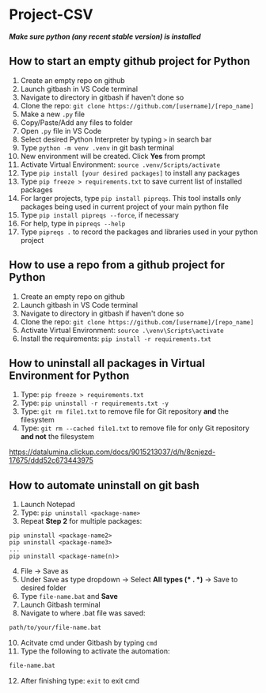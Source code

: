 # Project-CSV
***Make sure python (any recent stable version) is installed***

## How to start an empty github project for Python

1. Create an empty repo on github
2. Launch gitbash in VS Code terminal
3. Navigate to directory in gitbash if haven't done so
4. Clone the repo: ```git clone https://github.com/[username]/[repo_name]```
5. Make a new ```.py``` file
6. Copy/Paste/Add any files to folder
7. Open ```.py``` file in VS Code
8. Select desired Python Interpreter by typing ```>``` in search bar 
9. Type ```python -m venv .venv``` in git bash terminal
10. New environment will be created. Click **Yes** from prompt
11. Activate Virtual Environment:  ```source .venv/Scripts/activate```
12. Type ```pip install [your desired packages]``` to install any packages
13. Type ```pip freeze > requirements.txt``` to save current list of installed packages
14. For larger projects, type ```pip install pipreqs```. This tool installs only packages being used in current project of your main python file
16. Type ```pip install pipreqs --force```, if necessary
17. For help, type in ```pipreqs --help```
18. Type ```pipreqs .``` to record the packages and libraries used in your python project

## How to use a repo from a github project for Python
1. Create an empty repo on github
2. Launch gitbash in VS Code terminal
3. Navigate to directory in gitbash if haven't done so
4. Clone the repo: ```git clone https://github.com/[username]/[repo_name]```
5. Activate Virtual Environment:  ```source .\venv\Scripts\activate```
6. Install the requirements: ```pip install -r requirements.txt```

## How to uninstall all packages in Virtual Environment for Python
1. Type: ```pip freeze > requirements.txt```
2. Type: ```pip uninstall -r requirements.txt -y```
3. Type: ```git rm file1.txt``` to remove file for Git repository **and** the filesystem
4. Type: ```git rm --cached file1.txt``` to remove file for only Git repository **and not** the filesystem

https://datalumina.clickup.com/docs/9015213037/d/h/8cnjezd-17675/ddd52c673443975

## How to automate uninstall on git bash
1. Launch Notepad
2. Type: ```pip uninstall <package-name>```
3. Repeat <b>Step 2</b> for multiple packages:
```plaintext
pip uninstall <package-name2>
pip uninstall <package-name3>
...
pip uninstall <package-name(n)>
```
4. File -> Save as
5. Under Save as type dropdown -> Select <b>All types (* . *)</b> -> Save to desired folder
6. Type ```file-name.bat``` and **Save**
7. Launch Gitbash terminal
8. Navigate to where .bat file was saved:
```bash
path/to/your/file-name.bat
```
10. Acitvate cmd under Gitbash by typing ```cmd```
11. Type the following to activate the automation:
```bash
file-name.bat
```
12. After finishing type: ```exit``` to exit cmd